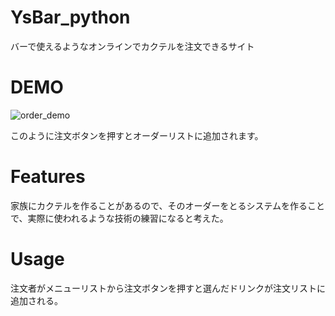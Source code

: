 # YsBar_python
バーで使えるようなオンラインでカクテルを注文できるサイト
# DEMO
![order_demo](https://user-images.githubusercontent.com/47327761/118578328-eba81180-b7c6-11eb-9526-7f50652e0a4b.gif)

このように注文ボタンを押すとオーダーリストに追加されます。

# Features
家族にカクテルを作ることがあるので、そのオーダーをとるシステムを作ることで、実際に使われるような技術の練習になると考えた。

# Usage
注文者がメニューリストから注文ボタンを押すと選んだドリンクが注文リストに追加される。
